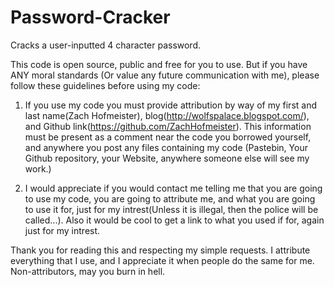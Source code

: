 # Password-Cracker
Cracks a user-inputted 4 character password.

This code is open source, public and free for you to use. But if you have ANY moral standards (Or value any future communication with me), please follow these guidelines before using my code:

1. If you use my code you must provide attribution by way of my first and last name(Zach Hofmeister), blog(http://wolfspalace.blogspot.com/), and Github link(https://github.com/ZachHofmeister). This information must be present as a comment near the code you borrowed yourself, and anywhere you post any files containing my code (Pastebin, Your Github repository, your Website, anywhere someone else will see my work.)

2. I would appreciate if you would contact me telling me that you are going to use my code, you are going to attribute me, and what you are going to use it for, just for my intrest(Unless it is illegal, then the police will be called...). Also it would be cool to get a link to what you used if for, again just for my intrest.

Thank you for reading this and respecting my simple requests. I attribute everything that I use, and I appreciate it when people do the same for me. Non-attributors, may you burn in hell.
